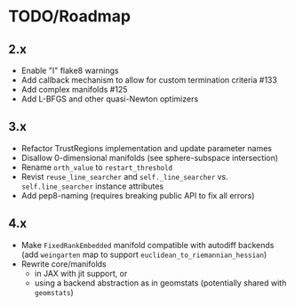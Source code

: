 # TODO/Roadmap

## 2.x

- Enable "I" flake8 warnings
- Add callback mechanism to allow for custom termination criteria #133
- Add complex manifolds #125
- Add L-BFGS and other quasi-Newton optimizers

## 3.x

- Refactor TrustRegions implementation and update parameter names
- Disallow 0-dimensional manifolds (see sphere-subspace intersection)
- Rename `orth_value` to `restart_threshold`
- Revist `reuse_line_searcher` and `self._line_searcher` vs.
  `self.line_searcher` instance attributes
- Add pep8-naming (requires breaking public API to fix all errors)

## 4.x

- Make `FixedRankEmbedded` manifold compatible with autodiff backends
  (add `weingarten` map to support `euclidean_to_riemannian_hessian`)
- Rewrite core/manifolds
  - in JAX with jit support, or
  - using a backend abstraction as in geomstats (potentially shared with
    `geomstats`)
